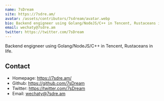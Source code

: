 ```yaml
---
name: 7sDream
site: https://7sdre.am/
avatar: /assets/contributors/7sdream/avatar.webp
bio: Backend engigneer using Golang/NodeJS/C++ in Tencent, Rustaceans in life.
email: wechaty@7sdre.am
twitter: https://twitter.com/7sDream
---
```


Backend engigneer using Golang/NodeJS/C++ in Tencent, Rustaceans in life.

## Contact

- Homepage: <https://7sdre.am/>
- Github: <https://github.com/7sDream>
- Twitter: <https://twitter.com/7sDream>
- Email: <wechaty@7sdre.am>
